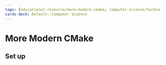 ```yaml
---
tags: [educational-resource/more-modern-cmake, computer-science/technology/cmake, study-note] 
cards-deck: Default::Computer Science
---
```


# More Modern CMake

## Set up
